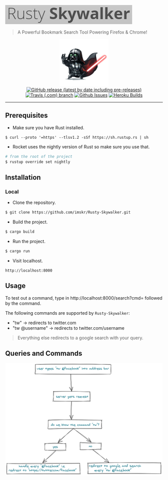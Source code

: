 ![rusty-skywalker](./static/images/brand.png)

> A Powerful Bookmark Search Tool Powering Firefox & Chrome!

<p align="center">
    <img src="static/images/skywalker.png" height="150"><br>
    <a href="https://github.com/imskr/Rusty-Skywalker/releases"><img alt="GitHub release (latest by date including pre-releases)" src="https://img.shields.io/github/v/release/imskr/Rusty-Skywalker?include_prereleases&style=flat-square"></a>
    <a href="https://travis-ci.com/github/imskr/Rusty-Skywalker"><img alt="Travis (.com) branch" src="https://img.shields.io/travis/com/imskr/Rusty-Skywalker/master?style=flat-square"></a>
    <a href="https://github.com/imskr/Rusty-Skywalker/issues"><img alt="Github Issues" src="https://img.shields.io/github/issues/imskr/Rusty-Skywalker?color=orange&style=flat-square"></a>
    <a href="https://rustyskywalker.herokuapp.com"><img alt="Heroku Builds" src="https://pyheroku-badge.herokuapp.com/?app=rustyskywalker&style=flat-square"></a>
</p>
<hr noshade>

## Prerequisites

* Make sure you have Rust installed. 

```shell
$ curl --proto '=https' --tlsv1.2 -sSf https://sh.rustup.rs | sh
```
* Rocket uses the nightly version of Rust so make sure you use that.

```sh
# from the root of the project
$ rustup override set nightly
```

## Installation

### Local
* Clone the repository.
```sh
$ git clone https://github.com/imskr/Rusty-Skywalker.git
```

* Build the project.
```sh
$ cargo build
```

* Run the project.
```sh
$ cargo run
```

* Visit localhost.
```
http://localhost:8000
```

## Usage

To test out a command, type in http://localhost:8000/search?cmd= followed by the command.

The following commands are supported by `Rusty-Skywalker`:
- "tw" -> redirects to twitter.com
- "tw @username" -> redirects to twitter.com/username

> Everything else redirects to a google search with your query.

## Queries and Commands

<p align="center">
    <img src="static/images/cmd.png">
</p>
